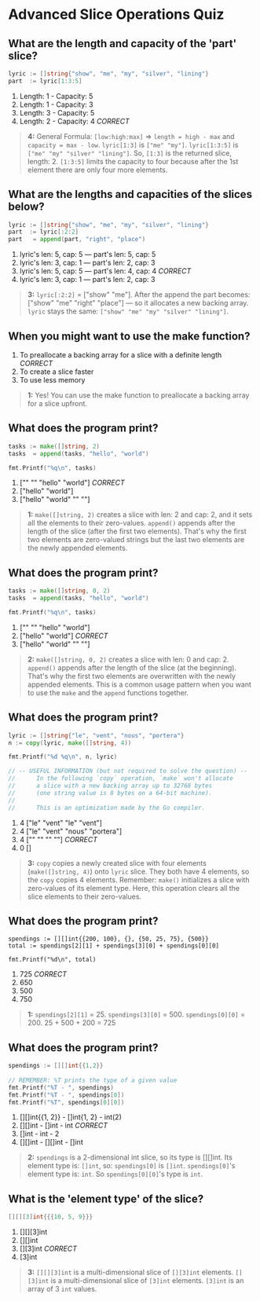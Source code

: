 # Advanced Slice Operations Quiz

## What are the length and capacity of the 'part' slice?

```go
lyric := []string{"show", "me", "my", "silver", "lining"}
part  := lyric[1:3:5]
```

1. Length: 1 - Capacity: 5
2. Length: 1 - Capacity: 3
3. Length: 3 - Capacity: 5
4. Length: 2 - Capacity: 4 *CORRECT*

> **4:** General Formula: `[low:high:max]` => `length = high - max` and `capacity = max - low`. `lyric[1:3]` is `["me" "my"]`. `lyric[1:3:5]` is `["me" "my" "silver" "lining"]`. So, `[1:3]` is the returned slice, length: 2. `[1:3:5]` limits the capacity to four because after the 1st element there are only four more elements.


## What are the lengths and capacities of the slices below?

```go
lyric := []string{"show", "me", "my", "silver", "lining"}
part  := lyric[:2:2]
part   = append(part, "right", "place")
```

1. lyric's len: 5, cap: 5 — part's len: 5, cap: 5
2. lyric's len: 3, cap: 1 — part's len: 2, cap: 3
3. lyric's len: 5, cap: 5 — part's len: 4, cap: 4 *CORRECT*
4. lyric's len: 3, cap: 1 — part's len: 2, cap: 3

> **3:** `lyric[:2:2]` = ["show" "me"]. After the append the part becomes: ["show" "me" "right" "place"] — so it allocates a new backing array. `lyric` stays the same: `["show" "me" "my" "silver" "lining"]`.


## When you might want to use the make function?

1. To preallocate a backing array for a slice with a definite length *CORRECT*
2. To create a slice faster
3. To use less memory

> **1:** Yes! You can use the make function to preallocate a backing array for a slice upfront.


## What does the program print?

```go
tasks := make([]string, 2)
tasks  = append(tasks, "hello", "world")

fmt.Printf("%q\n", tasks)
```

1. ["" "" "hello" "world"] *CORRECT*
2. ["hello" "world"]
3. ["hello" "world" "" ""]

> **1:** `make([]string, 2)` creates a slice with len: 2 and cap: 2, and it sets all the elements to their zero-values. `append()` appends after the length of the slice (after the first two elements). That's why the first two elements are zero-valued strings but the last two elements are the newly appended elements.


## What does the program print?

```go
tasks := make([]string, 0, 2)
tasks  = append(tasks, "hello", "world")

fmt.Printf("%q\n", tasks)
```

1. ["" "" "hello" "world"]
2. ["hello" "world"] *CORRECT*
3. ["hello" "world" "" ""]

> **2:** `make([]string, 0, 2)` creates a slice with len: 0 and cap: 2. `append()` appends after the length of the slice (at the beginning). That's why the first two elements are overwritten with the newly appended elements. This is a common usage pattern when you want to use the `make` and the `append` functions together.


## What does the program print?

```go
lyric := []string{"le", "vent", "nous", "portera"}
n := copy(lyric, make([]string, 4))

fmt.Printf("%d %q\n", n, lyric)

// -- USEFUL INFORMATION (but not required to solve the question) --
//      In the following `copy` operation, `make` won't allocate
//      a slice with a new backing array up to 32768 bytes
//      (one string value is 8 bytes on a 64-bit machine).
//
//      This is an optimization made by the Go compiler.
```

1. 4 ["le" "vent" "le" "vent"]
2. 4 ["le" "vent" "nous" "portera"]
3. 4 ["" "" "" ""] *CORRECT*
4. 0 []

> **3:** `copy` copies a newly created slice with four elements (`make([]string, 4)`) onto `lyric` slice. They both have 4 elements, so the `copy` copies 4 elements. Remember: `make()` initializes a slice with zero-values of its element type. Here, this operation clears all the slice elements to their zero-values.


## What does the program print?

```
spendings := [][]int{{200, 100}, {}, {50, 25, 75}, {500}}
total := spendings[2][1] + spendings[3][0] + spendings[0][0]

fmt.Printf("%d\n", total)
```

1. 725 *CORRECT*
2. 650
3. 500
4. 750

> **1:** `spendings[2][1]` = 25. `spendings[3][0]` = 500. `spendings[0][0]` = 200. 25 + 500 + 200 = 725


## What does the program print?

```go
spendings := [][]int{{1,2}}
    
// REMEMBER: %T prints the type of a given value
fmt.Printf("%T - ", spendings)
fmt.Printf("%T - ", spendings[0])
fmt.Printf("%T", spendings[0][0])
```

1. [][]int{{1, 2}} - []int{1, 2} - int(2)
2. [][]int - []int - int *CORRECT*
3. []int - int - 2
4. [][]int - [][]int - []int

> **2:** `spendings` is a 2-dimensional int slice, so its type is [][]int. Its element type is: `[]int`, so: `spendings[0]` is `[]int`. `spendings[0]`'s element type is: `int`. So `spendings[0][0]`'s type is `int`.


## What is the 'element type' of the slice?

```go
[][][3]int{{{10, 5, 9}}}
```    

1. [][][3]int
2. [][]int
3. [][3]int *CORRECT*
4. [3]int

> **3:** `[][][3]int` is a multi-dimensional slice of `[][3]int` elements. `[][3]int` is a multi-dimensional slice of `[3]int` elements. `[3]int` is an array of 3 `int` values.